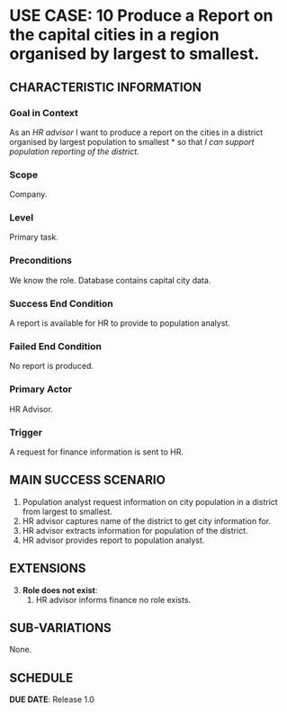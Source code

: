 # USE CASE: 10 Produce a Report on the capital cities in a region organised by largest to smallest.

## CHARACTERISTIC INFORMATION

### Goal in Context

As an *HR advisor* I want to produce a report on the cities in a district organised by largest population to smallest * so that *I can support population reporting of the district.*

### Scope

Company.

### Level

Primary task.

### Preconditions

We know the role.  Database contains capital city data.

### Success End Condition

A report is available for HR to provide to population analyst.

### Failed End Condition

No report is produced.

### Primary Actor

HR Advisor.

### Trigger

A request for finance information is sent to HR.

## MAIN SUCCESS SCENARIO

1. Population analyst request information on city population in a district from largest to smallest.
2. HR advisor captures name of the district to get city information for.
3. HR advisor extracts  information for population of the district.
4. HR advisor provides report to population analyst.

## EXTENSIONS

3. **Role does not exist**:
    1. HR advisor informs finance no role exists.

## SUB-VARIATIONS

None.

## SCHEDULE

**DUE DATE**: Release 1.0
